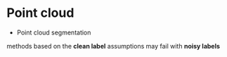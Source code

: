 # Point cloud



- Point cloud segmentation

methods based on the **clean label** assumptions may fail with **noisy labels**
